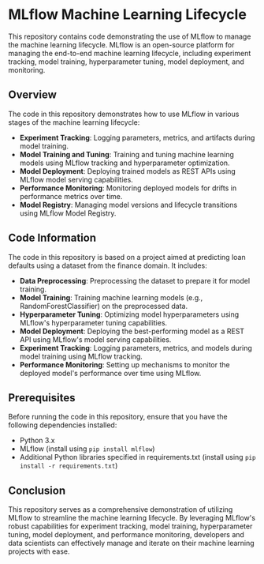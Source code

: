 # MLflow Machine Learning Lifecycle

This repository contains code demonstrating the use of MLflow to manage the machine learning lifecycle. MLflow is an open-source platform for managing the end-to-end machine learning lifecycle, including experiment tracking, model training, hyperparameter tuning, model deployment, and monitoring.

## Overview

The code in this repository demonstrates how to use MLflow in various stages of the machine learning lifecycle:

- **Experiment Tracking**: Logging parameters, metrics, and artifacts during model training.
- **Model Training and Tuning**: Training and tuning machine learning models using MLflow tracking and hyperparameter optimization.
- **Model Deployment**: Deploying trained models as REST APIs using MLflow model serving capabilities.
- **Performance Monitoring**: Monitoring deployed models for drifts in performance metrics over time.
- **Model Registry**: Managing model versions and lifecycle transitions using MLflow Model Registry.

## Code Information

The code in this repository is based on a project aimed at predicting loan defaults using a dataset from the finance domain. It includes:

- **Data Preprocessing**: Preprocessing the dataset to prepare it for model training.
- **Model Training**: Training machine learning models (e.g., RandomForestClassifier) on the preprocessed data.
- **Hyperparameter Tuning**: Optimizing model hyperparameters using MLflow's hyperparameter tuning capabilities.
- **Model Deployment**: Deploying the best-performing model as a REST API using MLflow's model serving capabilities.
- **Experiment Tracking**: Logging parameters, metrics, and models during model training using MLflow tracking.
- **Performance Monitoring**: Setting up mechanisms to monitor the deployed model's performance over time using MLflow.

## Prerequisites

Before running the code in this repository, ensure that you have the following dependencies installed:

- Python 3.x
- MLflow (install using `pip install mlflow`)
- Additional Python libraries specified in requirements.txt (install using `pip install -r requirements.txt`)

## Conclusion

This repository serves as a comprehensive demonstration of utilizing MLflow to streamline the machine learning lifecycle. By leveraging MLflow's robust capabilities for experiment tracking, model training, hyperparameter tuning, model deployment, and performance monitoring, developers and data scientists can effectively manage and iterate on their machine learning projects with ease.


